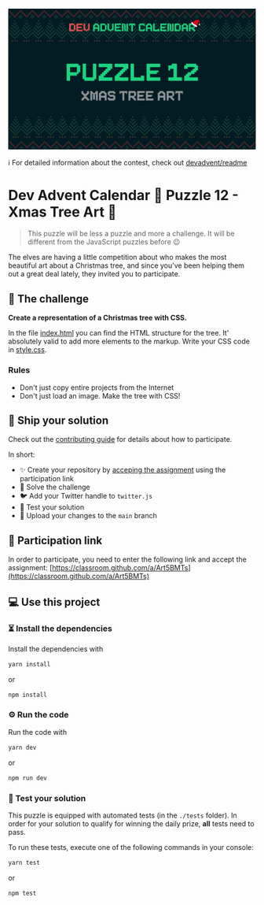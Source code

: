 ![](README.cover.jpg)

ℹ️ For detailed information about the contest, check out [devadvent/readme](https://github.com/devadvent/readme/)

# Dev Advent Calendar 🎅 Puzzle 12 - Xmas Tree Art 🎄

> This puzzle will be less a puzzle and more a challenge. It will be different from the JavaScript puzzles before 😉

The elves are having a little competition about who makes the most beautiful art about a Christmas tree, and since you've been helping them out a great deal lately, they invited you to participate.

## 💪 The challenge

**Create a representation of a Christmas tree with CSS.**

In the file [index.html](index.html) you can find the HTML structure for the tree. It' absolutely valid to add more elements to the markup.
Write your CSS code in [style.css](style.css).

### Rules

-   Don't just copy entire projects from the Internet
-   Don't just load an image. Make the tree with CSS!

## 🚢 Ship your solution

Check out the [contributing guide](https://github.com/devadvent/readme/blob/main/CONTRIBUTING.md) for details about how to participate.

In short:

-   ✨ Create your repository by [acceping the assignment](https://classroom.github.com/a/Art5BMTs) using the participation link
-   💪 Solve the challenge
-   🐦 Add your Twitter handle to `twitter.js`
-   🤖 Test your solution
-   🚀 Upload your changes to the `main` branch

## 🔗 Participation link

In order to participate, you need to enter the following link and accept the assignment:
[https://classroom.github.com/a/Art5BMTs](https://classroom.github.com/a/Art5BMTs)

## 💻 Use this project

### ⏳ Install the dependencies

Install the dependencies with

```bash
yarn install
```

or

```bash
npm install
```

### ⚙️ Run the code

Run the code with

```bash
yarn dev
```

or

```bash
npm run dev
```

### 🤖 Test your solution

This puzzle is equipped with automated tests (in the `./tests` folder). In order for your solution to qualify for winning the daily prize, **all** tests need to pass.

To run these tests, execute one of the following commands in your console:

```bash
yarn test
```

or

```bash
npm test
```

